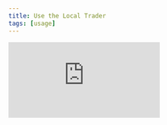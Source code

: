 ```yaml
---
title: Use the Local Trader
tags: [usage]
---
```


<div class="uk-section">
  <div class="uk-container{{container}}">
      <div class="videoWrapper">
        <iframe src="https://www.youtube.com/embed/BsfZXbqVYWs?autoplay=0&amp;showinfo=0&amp;rel=0&amp;modestbranding=1&amp;playsinline=1" frameborder="0" allowfullscreen uk-responsive uk-video="automute: true"></iframe>
      </div>
  </div>
</div>